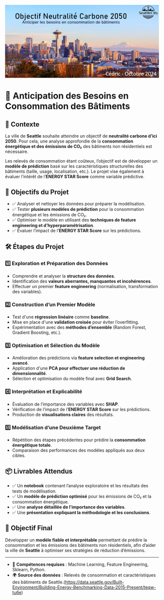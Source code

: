 ![Entete](images/projet.png)

# 📌 Anticipation des Besoins en Consommation des Bâtiments

## 📖 Contexte
La ville de **Seattle** souhaite atteindre un objectif de **neutralité carbone d’ici 2050**. Pour cela, une analyse approfondie de la **consommation énergétique et des émissions de CO₂** des bâtiments non résidentiels est nécessaire.

Les relevés de consommation étant coûteux, l’objectif est de développer un **modèle de prédiction** basé sur les caractéristiques structurelles des bâtiments (taille, usage, localisation, etc.). Le projet vise également à évaluer l’intérêt de l’**ENERGY STAR Score** comme variable prédictive.

## 🎯 Objectifs du Projet
- ✅ Analyser et nettoyer les données pour préparer la modélisation.
- ✅ Tester **plusieurs modèles de prédiction** pour la consommation énergétique et les émissions de CO₂.
- ✅ Optimiser le modèle en utilisant des **techniques de feature engineering et d’hyperparamétrisation**.
- ✅ Évaluer l’impact de l’**ENERGY STAR Score** sur les prédictions.

## 🛠️ Étapes du Projet

### 1️⃣ **Exploration et Préparation des Données**
- Comprendre et analyser la **structure des données**.
- Identification des **valeurs aberrantes, manquantes et incohérences**.
- Effectuer un premier **feature engineering** (normalisation, transformation des variables).

### 2️⃣ **Construction d’un Premier Modèle**
- Test d'une **régression linéaire** comme **baseline**.
- Mise en place d'une **validation croisée** pour éviter l’overfitting.
- Expérimentation avec des **méthodes d’ensemble** (Random Forest, Gradient Boosting, etc.).

### 3️⃣ **Optimisation et Sélection du Modèle**
- Amélioration des prédictions via **feature selection et engineering avancé**.
- Application d'une **PCA pour effectuer une réduction de dimensionnalité**.
- Sélection et optimisation du modèle final avec **Grid Search**.

### 4️⃣ **Interprétation et Explicabilité**
- Évaluation de l’importance des variables avec **SHAP**.
- Vérification de l’impact de l’**ENERGY STAR Score** sur les prédictions.
- Production de **visualisations claires** des résultats.

### 5️⃣ **Modélisation d’une Deuxième Target**
- Répétition des étapes précédentes pour prédire la **consommation énergétique totale**.
- Comparaison des performances des modèles appliqués aux deux cibles.

## 📦 Livrables Attendus
- ✅ Un **notebook** contenant l’analyse exploratoire et les résultats des tests de modélisation.
- ✅ Un **modèle de prédiction optimisé** pour les émissions de CO₂ et la consommation énergétique.
- ✅ Une **analyse détaillée de l’importance des variables**.
- ✅ Une **présentation expliquant la méthodologie et les conclusions**.

## 🚀 Objectif Final
Développer un **modèle fiable et interprétable** permettant de prédire la consommation et les émissions des bâtiments non résidentiels, afin d’aider la ville de **Seattle** à optimiser ses stratégies de réduction d’émissions.

---
- 👥 **Compétences requises** : Machine Learning, Feature Engineering, Sklearn, Python.
- 🌍 **Source des données** : Relevés de consommation et caractéristiques des bâtiments de Seattle.(https://data.seattle.gov/Built-Environment/Building-Energy-Benchmarking-Data-2015-Present/teqw-tu6e)
